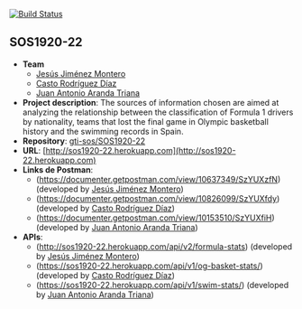 [![Build Status](https://api.travis-ci.org/gti-sos/SOS1920-22.svg?branch=master)](https://travis-ci.org/gti-sos/SOS1920-22)

## SOS1920-22

- **Team**
  - [Jesús Jiménez Montero](https://github.com/jesjimmon)
  - [Casto Rodríguez Díaz](https://github.com/CastoRod)
  - [Juan Antonio Aranda Triana](https://github.com/juantot9)
- **Project description**: The sources of information chosen are aimed at analyzing the relationship between the classification of Formula 1 drivers by nationality, teams that lost the final game in Olympic basketball history and the swimming records in Spain.
- **Repository**: [gti-sos/SOS1920-22](https://github.com/gti-sos/SOS1920-22)
- **URL**: [http://sos1920-22.herokuapp.com](http://sos1920-22.herokuapp.com)
-  **Links de Postman**:
    - (https://documenter.getpostman.com/view/10637349/SzYUXzfN) (developed by [Jesús Jiménez Montero](https://github.com/jesjimmon))
    - (https://documenter.getpostman.com/view/10826099/SzYUXfdy) (developed by [Casto Rodríguez Díaz](https://github.com/CastoRod))
    - (https://documenter.getpostman.com/view/10153510/SzYUXfiH) (developed by [Juan Antonio Aranda Triana](https://github.com/juantot9))
-  **APIs**:
	- (http://sos1920-22.herokuapp.com/api/v2/formula-stats) (developed by [Jesús Jiménez Montero](https://github.com/jesjimmon))
	- (https://sos1920-22.herokuapp.com/api/v1/og-basket-stats/) (developed by [Casto Rodríguez Díaz](https://github.com/CastoRod))
	- (https://sos1920-22.herokuapp.com/api/v1/swim-stats/) (developed by [Juan Antonio Aranda Triana](https://github.com/juantot9))
